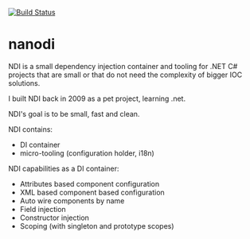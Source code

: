 [![Build Status](https://travis-ci.org/bcostea/nanodi.svg?branch=master)](https://travis-ci.org/bcostea/nanodi)

nanodi
======
NDI is a small dependency injection container and tooling for .NET C# projects that are small or that do not need the complexity of bigger IOC solutions.

I built NDI back in 2009 as a pet project, learning .net.

NDI's goal is to be small, fast and clean.

NDI contains:

* DI container
* micro-tooling (configuration holder, i18n) 

NDI capabilities as a DI container:

* Attributes based component configuration
* XML based component based configuration
* Auto wire components by name
* Field injection
* Constructor injection
* Scoping (with singleton and prototype scopes) 
